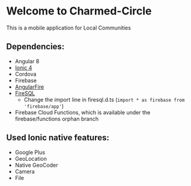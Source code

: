# Welcome to Charmed-Circle

This is a mobile application for Local Communities

## Dependencies:
- Angular 8
- [Ionic 4](https://ionicframework.com/docs/)
- Cordova
- Firebase
- [AngularFire](https://github.com/angular/angularfire2)
- [FireSQL](https://firebaseopensource.com/projects/jsayol/firesql/)
  - Change the import line in firesql.d.ts (`import * as firebase from 'firebase/app'`)
- Firebase Cloud Functions, which is available under the firebase/functions orphan branch

## Used Ionic native features:
- Google Plus
- GeoLocation
- Native GeoCoder
- Camera
- File